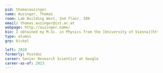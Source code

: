 ```yaml
---
pid: thomasauzinger
name: Auzinger, Thomas
room: Lab Building West, 2nd floor, 109
email: thomas.auzinger@ist.ac.at
webpage: http://auzinger.name/
bio: I obtained my M.Sc. in Physics from the [University of Vienna](http://www.univie.ac.at/en/) and my PhD. in Computer Graphics from the [TU Wien](http://www.tuwien.ac.at/en/) under the supervision of [Michael Wimmer](https://www.cg.tuwien.ac.at/staff/MichaelWimmer.html). During my doctoral studies, I worked on anti-aliasing and medical visualization. My current research interest is computational fabriction in general and appearance modeling in special.
type: alumni
grp: bickel

left: 2020
formerly: Postdoc
career: Senior Research Scientist at Google
career-as-of: 2023
---
```

